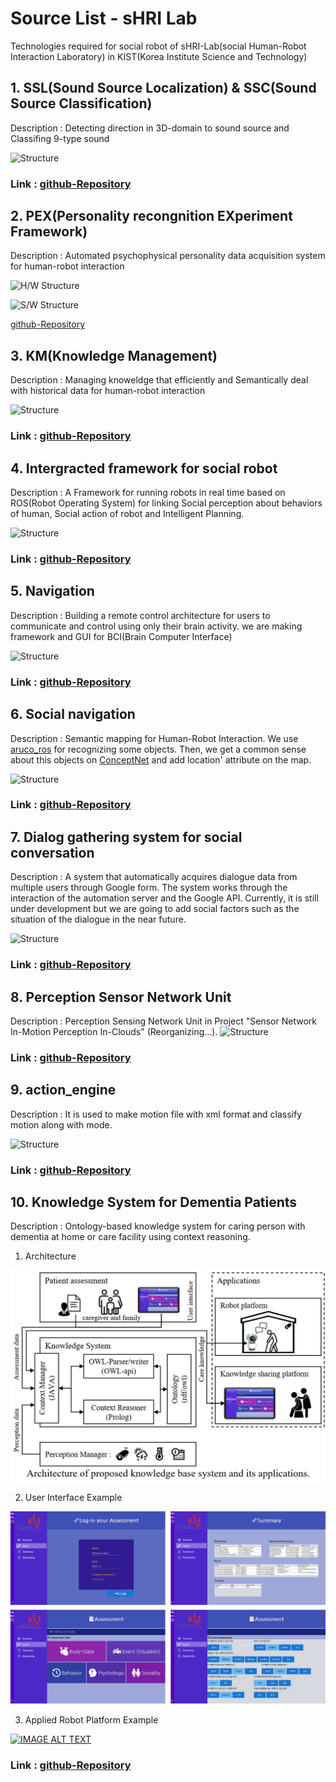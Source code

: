 # Source List - sHRI Lab

Technologies required for social robot of sHRI-Lab(social Human-Robot Interaction Laboratory) in KIST(Korea Institute Science and Technology)

## 1. SSL(Sound Source Localization) & SSC(Sound Source Classification)

Description : Detecting direction in 3D-domain to sound source and Classifing 9-type sound 

![Structure](./images/ssl_ssc.png)

### Link : [github-Repository](https://github.com/hyeonukbhin/ssl_ssc)

## 2. PEX(Personality recongnition EXperiment Framework)

Description : Automated psychophysical personality data acquisition system for human-robot interaction

![H/W Structure](./images/pex_hw.png)

![S/W Structure](./images/pex_sw.png)

[github-Repository](https://github.com/hyeonukbhin/personality_recognition)

## 3. KM(Knowledge Management)

Description : Managing knoweldge that efficiently and Semantically deal with historical data for human-robot interaction

![Structure](./images/km.png)

### Link : [github-Repository](https://github.com/hyeonukbhin/personality_recognition)


## 4. Intergracted framework for social robot 

Description : A Framework for running robots in real time based on ROS(Robot Operating System) for linking Social perception about behaviors of human, Social action of robot and Intelligent Planning.

![Structure](./images/deeptask.png)

### Link : [github-Repository](https://github.com/deep-task/KIST_Integration)

## 5. Navigation

Description : Building a remote control architecture for users to communicate and control using only their brain activity.  we are making framework and GUI for BCI(Brain Computer Interface)

![Structure](./images/navigation.png)

### Link : [github-Repository](https://github.com/Taemin0707/navigation)

## 6. Social navigation

Description : Semantic mapping for Human-Robot Interaction. We use [aruco_ros](https://github.com/pal-robotics/aruco_ros) for recognizing some objects. Then, we get a common sense about this objects on [ConceptNet](https://github.com/commonsense/conceptnet5/wiki/API) and add location' attribute on the map.   

![Structure](./images/social_navigation.png)

### Link : [github-Repository](https://github.com/Taemin0707/social_navigation)

## 7. Dialog gathering system for social conversation

Description : A system that automatically acquires dialogue data from multiple users through Google form. The system works through the interaction of the automation server and the Google API. Currently, it is still under development but we are going to add social factors such as the situation of the dialogue in the near future.

![Structure](./images/dialog_gathering.png)

### Link : [github-Repository](https://github.com/GyeoreLee/Deeptask_WOZ)


## 8. Perception Sensor Network Unit

Description : Perception Sensing Network Unit in Project "Sensor Network In-Motion Perception In-Clouds" (Reorganizing...). 
![Structure](./images/psn_unit.jpg)

### Link : [github-Repository](https://bitbucket.org/simonpicShare/psn_unit)



## 9. action_engine

Description :  It is used to make motion file with xml format and classify motion along with mode.

![Structure](./images/action_engine.png)
### Link : [github-Repository](https://github.com/Geonhee-LEE/action_engine.git)



## 10. Knowledge System for Dementia Patients

Description :  Ontology-based knowledge system for caring person with dementia at home or care facility using context reasoning.



1. Architecture

![Structure](./images/CR_Architecture.PNG)



2. User Interface Example

![Structure](./images/CR_User_Interface.PNG)





3. Applied Robot Platform Example

[![IMAGE ALT TEXT](http://img.youtube.com/vi/fd4qrVeuXf8/0.jpg)](https://youtu.be/fd4qrVeuXf8 "Ontology-based Dementia Care Support System")







### Link : [github-Repository](https://github.com/HW-Jeon/context_reasoner_for_demenia_patient)




